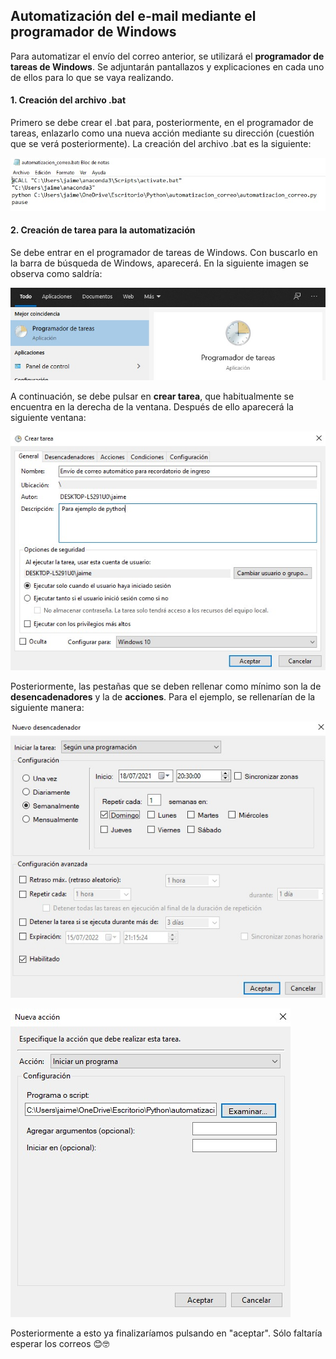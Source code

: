 ## Automatización del e-mail mediante el programador de Windows

Para automatizar el envío del correo anterior, se utilizará el **programador de tareas de Windows**. Se adjuntarán pantallazos y explicaciones en cada uno de ellos para lo que se vaya realizando.

#### 1. Creación del archivo .bat

Primero se debe crear el .bat para, posteriormente, en el programador de tareas, enlazarlo como una nueva acción mediante su dirección (cuestión que se verá posteriormente). La creación del archivo .bat es la siguiente:

![creacion_archivo_bat](https://github.com/jaimesz11/Automatizacion_email/blob/b32066149e09fc0f9b15e0c7c6e97c55df65cbb6/Imagenes_para_explicacion/bat.jpeg)

#### 2. Creación de tarea para la automatización

Se debe entrar en el programador de tareas de Windows. Con buscarlo en la barra de búsqueda de Windows, aparecerá. En la siguiente imagen se observa como saldría:

![programador_tareas](https://github.com/jaimesz11/Automatizacion_email/blob/bf91eb8b54947d289a9446765488286b883fd4dc/Imagenes_para_explicacion/programador_tareas.jpeg)

A continuación, se debe pulsar en **crear tarea**, que habitualmente se encuentra en la derecha de la ventana. Después de ello aparecerá la siguiente ventana:

![creacion_tarea](https://github.com/jaimesz11/Automatizacion_email/blob/bf91eb8b54947d289a9446765488286b883fd4dc/Imagenes_para_explicacion/programadordetareas_general.jpeg)

Posteriormente, las pestañas que se deben rellenar como mínimo son la de **desencadenadores** y la de **acciones**. Para el ejemplo, se rellenarían de la siguiente manera:

![creacion_tarea](https://github.com/jaimesz11/Automatizacion_email/blob/bf91eb8b54947d289a9446765488286b883fd4dc/Imagenes_para_explicacion/programadordetareas_desencadenador.jpeg)

![creacion_tarea](https://github.com/jaimesz11/Automatizacion_email/blob/bf91eb8b54947d289a9446765488286b883fd4dc/Imagenes_para_explicacion/programadordetareas_accion.jpeg)

Posteriormente a esto ya finalizaríamos pulsando en "aceptar". Sólo faltaría esperar los correos 😊🤓


